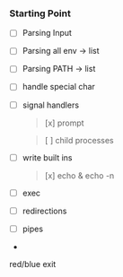 ### Starting Point
- [ ] Parsing Input
- [ ] Parsing all env -> list
- [ ] Parsing PATH -> list
- [ ] handle special char
- [ ] signal handlers
   >  [x] prompt 

   >  [ ] child processes
- [ ] write built ins
   >  [x] echo & echo -n
- [ ] exec
- [ ] redirections
- [ ] pipes
- 


red/blue exit